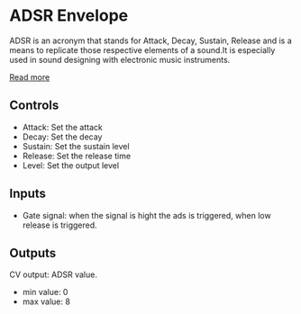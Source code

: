 # ADSR Envelope
ADSR is an acronym that stands for Attack, Decay, Sustain, Release and is a means to replicate those respective elements of a sound.It is especially used in sound designing with electronic music instruments.

[Read more](https://www.wikiaudio.org/adsr-envelope/)

## Controls
* Attack: Set the attack
* Decay: Set the decay
* Sustain: Set the sustain level
* Release: Set the release time
* Level: Set the output level

## Inputs
* Gate signal: when the signal is hight the ads is triggered, when low release is triggered.

## Outputs
CV output: ADSR value.
* min value: 0
* max value: 8